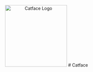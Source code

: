 <div align="center">
<img src="./assets/logo.svg" width="200" height="200" alt="Catface Logo">
# Catface
</div>
